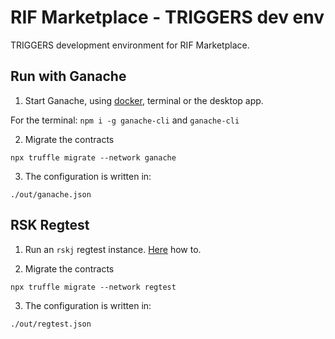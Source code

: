 # RIF Marketplace - TRIGGERS dev env

TRIGGERS development environment for RIF Marketplace.

## Run with Ganache

1. Start Ganache, using [docker](https://github.com/rsksmart/rif-marketplace-dev), terminal or the desktop app.

For the terminal: `npm i -g ganache-cli` and `ganache-cli`

2. Migrate the contracts

```
npx truffle migrate --network ganache
```

3. The configuration is written in:

```
./out/ganache.json
```

## RSK Regtest

1. Run an `rskj` regtest instance. [Here](https://developers.rsk.co/quick-start/step1-install-rsk-local-node/) how to.

2. Migrate the contracts

```
npx truffle migrate --network regtest
```

3. The configuration is written in:

```
./out/regtest.json
```
